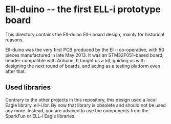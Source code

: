 Ell-duino -- the first ELL-i prototype board
============================================

This directory contains the Ell-duino Ell-i board design, mainly for
historical reasons.

Ell-duino was the very first PCB produced by the Ell-i co-operative,
with 50 pieces manufactured in late May 2013.  It was an
STM32F051-based board, header-compatible with Arduino.  It taught us a
lot, guiding us with designing the next round of boards, and acting as
a testing platform even after that.

Used libraries
--------------

Contrary to the other projects in this repository, this design used a
local Eagle library, ell-i.lbr.  By now that library is obsolete and
should not be used any more.  Instead, you are adviced to use the
components from the SparkFun or ELL-i Eagle libraries.
